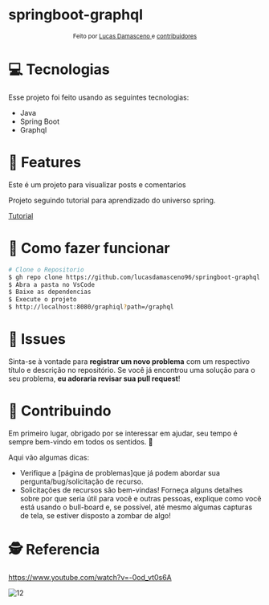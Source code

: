 # springboot-graphql


<div align="center">
  <sub> Feito  por
    <a href="https://github.com/lucasdamasceno96"> Lucas Damasceno </a> e
    <a href="#">
      contribuidores
    </a>
  </sub>
</div>

# 💻 Tecnologias

Esse projeto foi feito usando as seguintes tecnologias:

* Java
* Spring Boot
* Graphql

# 🚀 Features

<p>Este é um projeto para visualizar posts e comentarios </p> 
<p> Projeto seguindo tutorial para aprendizado do universo spring. </p> 

<a href="https://github.com/giuliana-bezerra/tutorial-graphql-springboot"> Tutorial </a> 

# 🚧 Como fazer funcionar

```bash
# Clone o Repositorio
$ gh repo clone https://github.com/lucasdamasceno96/springboot-graphql.git
$ Abra a pasta no VsCode
$ Baixe as dependencias 
$ Execute o projeto
$ http://localhost:8080/graphiql?path=/graphql

```


# 🐛 Issues

Sinta-se à vontade para **registrar um novo problema** com um respectivo título e descrição no repositório. Se você já encontrou uma solução para o seu problema, **eu adoraria revisar sua pull request**!

# 🎉 Contribuindo

Em primeiro lugar, obrigado por se interessar em ajudar, seu tempo é sempre bem-vindo em todos os sentidos. :100:

Aqui vão algumas dicas:

* Verifique a [página de problemas]que já podem abordar sua pergunta/bug/solicitação de recurso.
* Solicitações de recursos são bem-vindas! Forneça alguns detalhes sobre por que seria útil para você e outras pessoas, explique como você está usando o bull-board e, se possível, até mesmo algumas capturas de tela, se estiver disposto a zombar de algo!

# 🕵 Referencia
https://www.youtube.com/watch?v=-0od_vt0s6A

![12](https://github.com/lucasdamasceno96/springboot-graphql/assets/105467049/8d7632b7-565a-457c-830f-7cc5e4c3e8f9)
